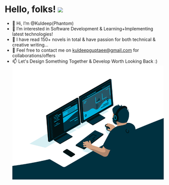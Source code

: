 # Hello, folks! <img src="https://raw.githubusercontent.com/MartinHeinz/MartinHeinz/master/wave.gif" width="30px">

- 👋 Hi, I’m @Kuldeep(Phantom)
- 👀 I’m interested in Software Development & Learning+Implementing latest technologies!
- 🌱 I have read 150+ novels in total & have passion for both technical & creative writing...
- 💞️ Feel free to contact me on kuldeepguptaee@gmail.com for collaborations/offers
- 📫 Let's Design Something Together & Develop Worth Looking Back :)
 ![](code.gif)

<!---
KuldeepCoder1/KuldeepCoder1 is a ✨ special ✨ repository because its `README.md` (this file) appears on your GitHub profile.
You can click the Preview link to take a look at your changes.
--->
